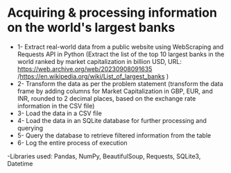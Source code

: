 # Acquiring & processing information on the world's largest banks

- 1- Extract real-world data from a public website using WebScraping and Requests API in Python
  (Extract the list of the top 10 largest banks in the world ranked by market capitalization in billion USD,
  URL: https://web.archive.org/web/20230908091635 /https://en.wikipedia.org/wiki/List_of_largest_banks )
- 2- Transform the data as per the problem statement
  (transform the data frame by adding columns for Market Capitalization in GBP, EUR, and INR, rounded to 2 decimal places, based on the exchange rate information in the CSV file)
- 3- Load the data in a CSV  file
- 4- Load the data in an SQLite database for further processing and querying
- 5- Query the database to retrieve filtered information from the table
- 6- Log the entire process of execution

  
-Libraries used: Pandas, NumPy, BeautifulSoup, Requests, SQLite3, Datetime
